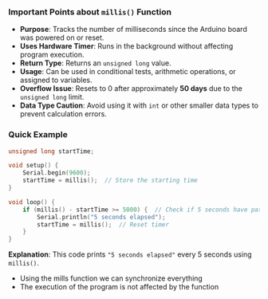 
### **Important Points about `millis()` Function**

- **Purpose**: Tracks the number of milliseconds since the Arduino board was powered on or reset.
- **Uses Hardware Timer**: Runs in the background without affecting program execution.
- **Return Type**: Returns an `unsigned long` value.
- **Usage**: Can be used in conditional tests, arithmetic operations, or assigned to variables.
- **Overflow Issue**: Resets to 0 after approximately **50 days** due to the `unsigned long` limit.
- **Data Type Caution**: Avoid using it with `int` or other smaller data types to prevent calculation errors.

### **Quick Example**

```cpp
unsigned long startTime;

void setup() {
    Serial.begin(9600);
    startTime = millis();  // Store the starting time
}

void loop() {
    if (millis() - startTime >= 5000) {  // Check if 5 seconds have passed
        Serial.println("5 seconds elapsed");
        startTime = millis();  // Reset timer
    }
}
```

**Explanation**: This code prints `"5 seconds elapsed"` every 5 seconds using `millis()`.

- Using the mills function we can synchronize everything 
- The execution of the program is not affected by the function